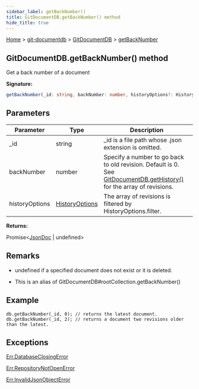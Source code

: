 ```yaml
---
sidebar_label: getBackNumber()
title: GitDocumentDB.getBackNumber() method
hide_title: true
---
```


[Home](./index.md) &gt; [git-documentdb](./git-documentdb.md) &gt; [GitDocumentDB](./git-documentdb.gitdocumentdb.md) &gt; [getBackNumber](./git-documentdb.gitdocumentdb.getbacknumber.md)

## GitDocumentDB.getBackNumber() method

Get a back number of a document

<b>Signature:</b>

```typescript
getBackNumber(_id: string, backNumber: number, historyOptions?: HistoryOptions): Promise<JsonDoc | undefined>;
```

## Parameters

|  Parameter | Type | Description |
|  --- | --- | --- |
|  \_id | string | \_id is a file path whose .json extension is omitted. |
|  backNumber | number | Specify a number to go back to old revision. Default is 0. See [GitDocumentDB.getHistory()](./git-documentdb.gitdocumentdb.gethistory.md) for the array of revisions. |
|  historyOptions | [HistoryOptions](./git-documentdb.historyoptions.md) | The array of revisions is filtered by HistoryOptions.filter. |

<b>Returns:</b>

Promise&lt;[JsonDoc](./git-documentdb.jsondoc.md) \| undefined&gt;

## Remarks

- undefined if a specified document does not exist or it is deleted.

- This is an alias of GitDocumentDB\#rootCollection.getBackNumber()

## Example


```
db.getBackNumber(_id, 0); // returns the latest document.
db.getBackNumber(_id, 2); // returns a document two revisions older than the latest.

```

## Exceptions

[Err.DatabaseClosingError](./git-documentdb.err.databaseclosingerror.md)

[Err.RepositoryNotOpenError](./git-documentdb.err.repositorynotopenerror.md)

[Err.InvalidJsonObjectError](./git-documentdb.err.invalidjsonobjecterror.md)

